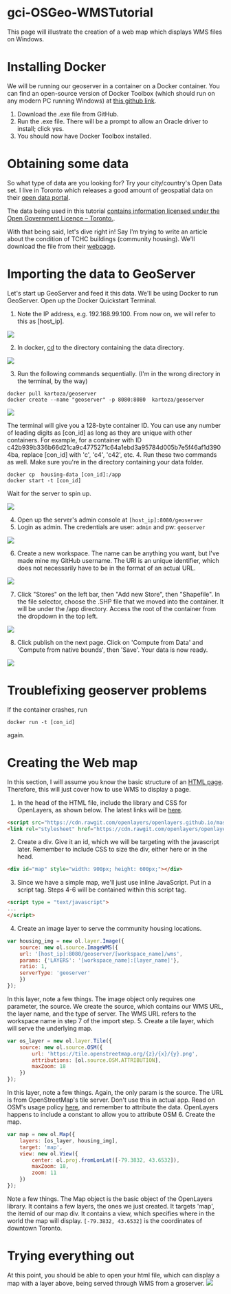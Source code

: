 ﻿# gci-OSGeo-WMSTutorial

This page will illustrate the creation of a web map which displays WMS files on Windows.

# Installing Docker

We will be running our geoserver in a container on a Docker container. You can find an open-source version of Docker Toolbox (which should run on any modern PC running Windows) at [this github link](https://github.com/docker/toolbox/releases).

1. Download the .exe file from GitHub.
2. Run the .exe file. There will be a prompt to allow an Oracle driver to install; click yes.
3. You should now have Docker Toolbox installed.

# Obtaining some data

So what type of data are you looking for? Try your city/country's Open Data set. I live in Toronto which
releases a good amount of geospatial data on their [open data portal](https://open.toronto.ca/).

The data being used in this tutorial [contains information licensed under the Open Government Licence – Toronto.](https://www.toronto.ca/city-government/data-research-maps/open-data/open-data-licence/).

With that being said, let's dive right in! Say I'm trying to write an article about the condition of TCHC buildings (community housing). We'll download the file from their [webpage](https://ckan0.cf.opendata.inter.prod-toronto.ca/download_resource/f1bf1cef-7d09-407c-80c2-bb2a8b75abfa?format=shp&projection=4326).

# Importing the data to GeoServer

Let's start up GeoServer and feed it this data. We'll be using Docker to run GeoServer. Open up the Docker Quickstart Terminal.

1. Note the IP address, e.g. 192.168.99.100. From now on, we will refer to this as [host_ip].

![](./tutorial-images/host_ip.png)

2. In docker, [cd](https://en.wikipedia.org/wiki/Cd_\(command\)) to the directory containing the data directory.

![](./tutorial-images/data_directory_location.png)

3. Run the following commands sequentially. (I'm in the wrong directory in the terminal, by the way)
  ```
  docker pull kartoza/geoserver
  docker create --name "geoserver" -p 8080:8080  kartoza/geoserver
  ```

![](./tutorial-images/pull_finished.png)

The terminal will give you a 128-byte container ID. You can use any number of leading digits as [con_id] as long as they are unique with other containers.
For example, for a container with ID c42b939b336b66d21ca9c4775271c64a1ebd3a95784d005b7e5f46af1d3904ba, replace [con_id] with 'c', 'c4', 'c42', etc. 
4. Run these two commands as well. Make sure you're in the directory containing your data folder.
  ```
  docker cp  housing-data [con_id]:/app
  docker start -t [con_id]
  ```
Wait for the server to spin up.

![](./tutorial-images/spun_up.png)

4. Open up the server's admin console at ```[host_ip]:8080/geoserver```
5. Login as admin. The credentials are user: ```admin``` and pw: ```geoserver```

![](./tutorial-images/login_screen.png)

6. Create a new workspace. The name can be anything you want, but I've made mine my GitHub username. 
The URI is an unique identifier, which does not necessarily have to be in the format of an actual URL.

![](./tutorial-images/new_workspace.png)

7. Click "Stores" on the left bar, then "Add new Store", then "Shapefile". 
In the file selector, choose the .SHP file that we moved into the container. It will be under the /app directory. Access the root of the container from the dropdown in the top left.

![](./tutorial-images/shp_location.png)

8. Click publish on the next page. Click on 'Compute from Data' and 'Compute from native bounds', then 'Save'. Your data is now ready.

![](./tutorial-images/bounding_boxes.png)

# Troublefixing geoserver problems
If the container crashes, run 
```
docker run -t [con_id]
```
 again.
 
# Creating the Web map
In this section, I will assume you know the basic structure of an [HTML page](https://www.w3schools.com/html/). Therefore, this will just cover how to use WMS to display a page.

1. In the head of the HTML file, include the library and CSS for OpenLayers, as shown below. The latest links will be [here](https://openlayers.org/download/).
```html
<script src="https://cdn.rawgit.com/openlayers/openlayers.github.io/master/en/v6.1.1/build/ol.js"></script>
<link rel="stylesheet" href="https://cdn.rawgit.com/openlayers/openlayers.github.io/master/en/v6.1.1/css/ol.css">
```
2. Create a div. Give it an id, which we will be targeting with the javascript later.
Remember to include CSS to size the div, either here or in the head.
```html
<div id="map" style="width: 900px; height: 600px;"></div>
```
3. Since we have a simple map, we'll just use inline JavaScript. Put in a script tag. Steps 4-6 will be contained within this script tag.
```html
<script type = "text/javascript">
...
</script>
```
4. Create an image layer to serve the community housing locations.
``` javascript
var housing_img = new ol.layer.Image({
	source: new ol.source.ImageWMS({
	url: '[host_ip]:8080/geoserver/[workspace_name]/wms',
	params: {'LAYERS': '[workspace_name]:[layer_name]'},
	ratio: 1,
	serverType: 'geoserver'
	})
});
```
In this layer, note a few things. The image object only requires one parameter, the source. 
We create the source, which contains our WMS URL, the layer name, and the type of server.
The WMS URL refers to the workspace name in step 7 of the import step.
5. Create a tile layer, which will serve the underlying map.
```javascript
var os_layer = new ol.layer.Tile({
	source: new ol.source.OSM({
		url: 'https://tile.openstreetmap.org/{z}/{x}/{y}.png',
		attributions: [ol.source.OSM.ATTRIBUTION],
		maxZoom: 18
	})
});
```
In this layer, note a few things. Again, the only param is the source. The URL is from OpenStreetMap's tile server. Don't use this in actual app. Read on OSM's usage policy [here](https://operations.osmfoundation.org/policies/tiles/), 
and remember to attribute the data. OpenLayers happens to include a constant to allow you to attribute OSM 
6. Create the map.
```javascript
var map = new ol.Map({
	layers: [os_layer, housing_img],
	target: 'map',
	view: new ol.View({
		center: ol.proj.fromLonLat([-79.3832, 43.6532]),
		maxZoom: 18,
		zoom: 11
	})
});
```
Note a few things. The Map object is the basic object of the OpenLayers library. It contains a few layers, the ones we just created. It targets 'map', the itemid of our map div.
It contains a view, which specifies where in the world the map will display. ```[-79.3832, 43.6532]``` is the coordinates of downtown Toronto.

# Trying everything out
At this point, you should be able to open your html file, which can display a map with a layer above, being served through WMS from a groserver.
![](./tutorial-images/final_map.png)
